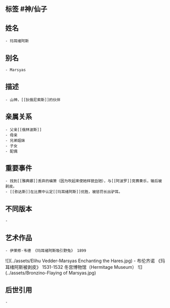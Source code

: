 ## 标签  #神/仙子
## 姓名
	- 玛耳绪阿斯
## 别名
	- Marsyas
## 描述
	- 山神，[[狄俄尼索斯]]的伙伴
## 亲属关系
	- 父亲[[俄林波斯]]
	- 母亲
	- 兄弟姐妹
	- 子女
	- 配偶
## 重要事件
	- 找到[[雅典娜]]丢弃的编箫（因为吹起来使她样貌丑陋），与[[阿波罗]]竞赛奏乐，输后被剥皮。
	- [[弥达斯]]在比赛中认定[[玛耳绪阿斯]]优胜，被惩罚长出驴耳。
## 不同版本
	-
## 艺术作品
	- 伊莱修·韦德 《玛耳绪阿斯吸引野兔》 1899
 ![](../assets/Elihu Vedder-Marsyas Enchanting the Hares.jpg)
	- 布伦齐诺 《玛耳绪阿斯被剥皮》 1531-1532 冬宫博物馆（Hermitage Museum）
 ![](../assets/Bronzino-Flaying of Marsyas.jpg)
## 后世引用
	-
